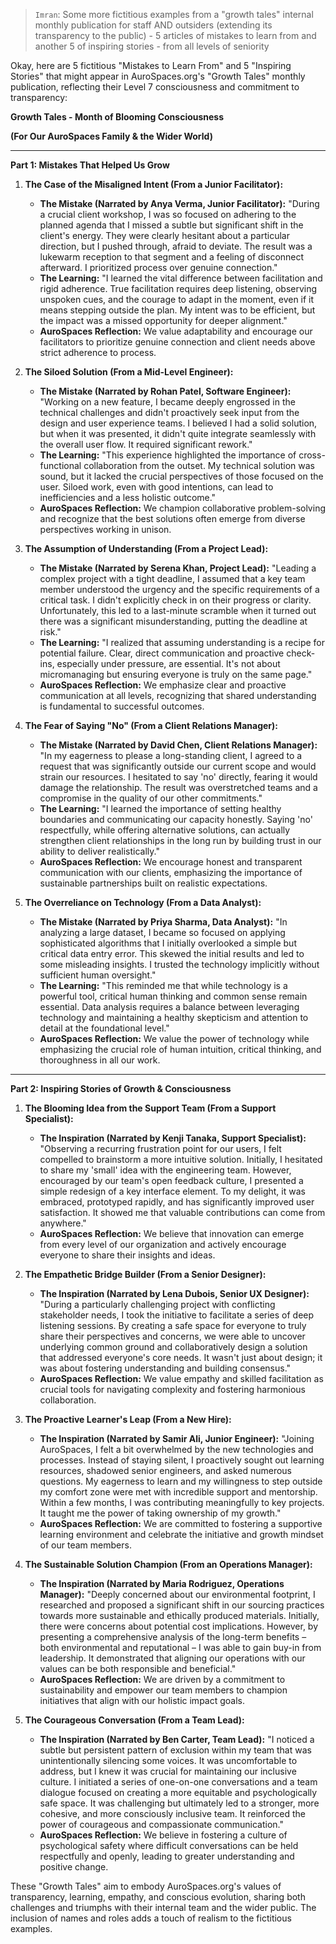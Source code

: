 > `Imran`: Some more fictitious examples from a "growth tales" internal monthly publication for staff AND outsiders (extending its transparency to the public) - 5 articles of mistakes to learn from and another 5 of inspiring stories - from all levels of seniority

Okay, here are 5 fictitious "Mistakes to Learn From" and 5 "Inspiring Stories" that might appear in AuroSpaces.org's "Growth Tales" monthly publication, reflecting their Level 7 consciousness and commitment to transparency:

**Growth Tales - Month of Blooming Consciousness**

**(For Our AuroSpaces Family & the Wider World)**

---

**Part 1: Mistakes That Helped Us Grow**

1.  **The Case of the Misaligned Intent (From a Junior Facilitator):**
    * **The Mistake (Narrated by Anya Verma, Junior Facilitator):** "During a crucial client workshop, I was so focused on adhering to the planned agenda that I missed a subtle but significant shift in the client's energy. They were clearly hesitant about a particular direction, but I pushed through, afraid to deviate. The result was a lukewarm reception to that segment and a feeling of disconnect afterward. I prioritized process over genuine connection."
    * **The Learning:** "I learned the vital difference between facilitation and rigid adherence. True facilitation requires deep listening, observing unspoken cues, and the courage to adapt in the moment, even if it means stepping outside the plan. My intent was to be efficient, but the impact was a missed opportunity for deeper alignment."
    * **AuroSpaces Reflection:** We value adaptability and encourage our facilitators to prioritize genuine connection and client needs above strict adherence to process.

2.  **The Siloed Solution (From a Mid-Level Engineer):**
    * **The Mistake (Narrated by Rohan Patel, Software Engineer):** "Working on a new feature, I became deeply engrossed in the technical challenges and didn't proactively seek input from the design and user experience teams. I believed I had a solid solution, but when it was presented, it didn't quite integrate seamlessly with the overall user flow. It required significant rework."
    * **The Learning:** "This experience highlighted the importance of cross-functional collaboration from the outset. My technical solution was sound, but it lacked the crucial perspectives of those focused on the user. Siloed work, even with good intentions, can lead to inefficiencies and a less holistic outcome."
    * **AuroSpaces Reflection:** We champion collaborative problem-solving and recognize that the best solutions often emerge from diverse perspectives working in unison.

3.  **The Assumption of Understanding (From a Project Lead):**
    * **The Mistake (Narrated by Serena Khan, Project Lead):** "Leading a complex project with a tight deadline, I assumed that a key team member understood the urgency and the specific requirements of a critical task. I didn't explicitly check in on their progress or clarity. Unfortunately, this led to a last-minute scramble when it turned out there was a significant misunderstanding, putting the deadline at risk."
    * **The Learning:** "I realized that assuming understanding is a recipe for potential failure. Clear, direct communication and proactive check-ins, especially under pressure, are essential. It's not about micromanaging but ensuring everyone is truly on the same page."
    * **AuroSpaces Reflection:** We emphasize clear and proactive communication at all levels, recognizing that shared understanding is fundamental to successful outcomes.

4.  **The Fear of Saying "No" (From a Client Relations Manager):**
    * **The Mistake (Narrated by David Chen, Client Relations Manager):** "In my eagerness to please a long-standing client, I agreed to a request that was significantly outside our current scope and would strain our resources. I hesitated to say 'no' directly, fearing it would damage the relationship. The result was overstretched teams and a compromise in the quality of our other commitments."
    * **The Learning:** "I learned the importance of setting healthy boundaries and communicating our capacity honestly. Saying 'no' respectfully, while offering alternative solutions, can actually strengthen client relationships in the long run by building trust in our ability to deliver realistically."
    * **AuroSpaces Reflection:** We encourage honest and transparent communication with our clients, emphasizing the importance of sustainable partnerships built on realistic expectations.

5.  **The Overreliance on Technology (From a Data Analyst):**
    * **The Mistake (Narrated by Priya Sharma, Data Analyst):** "In analyzing a large dataset, I became so focused on applying sophisticated algorithms that I initially overlooked a simple but critical data entry error. This skewed the initial results and led to some misleading insights. I trusted the technology implicitly without sufficient human oversight."
    * **The Learning:** "This reminded me that while technology is a powerful tool, critical human thinking and common sense remain essential. Data analysis requires a balance between leveraging technology and maintaining a healthy skepticism and attention to detail at the foundational level."
    * **AuroSpaces Reflection:** We value the power of technology while emphasizing the crucial role of human intuition, critical thinking, and thoroughness in all our work.

---

**Part 2: Inspiring Stories of Growth & Consciousness**

1.  **The Blooming Idea from the Support Team (From a Support Specialist):**
    * **The Inspiration (Narrated by Kenji Tanaka, Support Specialist):** "Observing a recurring frustration point for our users, I felt compelled to brainstorm a more intuitive solution. Initially, I hesitated to share my 'small' idea with the engineering team. However, encouraged by our team's open feedback culture, I presented a simple redesign of a key interface element. To my delight, it was embraced, prototyped rapidly, and has significantly improved user satisfaction. It showed me that valuable contributions can come from anywhere."
    * **AuroSpaces Reflection:** We believe that innovation can emerge from every level of our organization and actively encourage everyone to share their insights and ideas.

2.  **The Empathetic Bridge Builder (From a Senior Designer):**
    * **The Inspiration (Narrated by Lena Dubois, Senior UX Designer):** "During a particularly challenging project with conflicting stakeholder needs, I took the initiative to facilitate a series of deep listening sessions. By creating a safe space for everyone to truly share their perspectives and concerns, we were able to uncover underlying common ground and collaboratively design a solution that addressed everyone's core needs. It wasn't just about design; it was about fostering understanding and building consensus."
    * **AuroSpaces Reflection:** We value empathy and skilled facilitation as crucial tools for navigating complexity and fostering harmonious collaboration.

3.  **The Proactive Learner's Leap (From a New Hire):**
    * **The Inspiration (Narrated by Samir Ali, Junior Engineer):** "Joining AuroSpaces, I felt a bit overwhelmed by the new technologies and processes. Instead of staying silent, I proactively sought out learning resources, shadowed senior engineers, and asked numerous questions. My eagerness to learn and my willingness to step outside my comfort zone were met with incredible support and mentorship. Within a few months, I was contributing meaningfully to key projects. It taught me the power of taking ownership of my growth."
    * **AuroSpaces Reflection:** We are committed to fostering a supportive learning environment and celebrate the initiative and growth mindset of our team members.

4.  **The Sustainable Solution Champion (From an Operations Manager):**
    * **The Inspiration (Narrated by Maria Rodriguez, Operations Manager):** "Deeply concerned about our environmental footprint, I researched and proposed a significant shift in our sourcing practices towards more sustainable and ethically produced materials. Initially, there were concerns about potential cost implications. However, by presenting a comprehensive analysis of the long-term benefits – both environmental and reputational – I was able to gain buy-in from leadership. It demonstrated that aligning our operations with our values can be both responsible and beneficial."
    * **AuroSpaces Reflection:** We are driven by a commitment to sustainability and empower our team members to champion initiatives that align with our holistic impact goals.

5.  **The Courageous Conversation (From a Team Lead):**
    * **The Inspiration (Narrated by Ben Carter, Team Lead):** "I noticed a subtle but persistent pattern of exclusion within my team that was unintentionally silencing some voices. It was uncomfortable to address, but I knew it was crucial for maintaining our inclusive culture. I initiated a series of one-on-one conversations and a team dialogue focused on creating a more equitable and psychologically safe space. It was challenging but ultimately led to a stronger, more cohesive, and more consciously inclusive team. It reinforced the power of courageous and compassionate communication."
    * **AuroSpaces Reflection:** We believe in fostering a culture of psychological safety where difficult conversations can be held respectfully and openly, leading to greater understanding and positive change.

These "Growth Tales" aim to embody AuroSpaces.org's values of transparency, learning, empathy, and conscious evolution, sharing both challenges and triumphs with their internal team and the wider public. The inclusion of names and roles adds a touch of realism to the fictitious examples.
